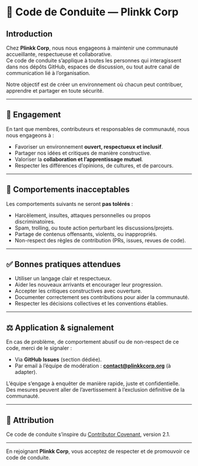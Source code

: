 # 📜 Code de Conduite — Plinkk Corp

## Introduction

Chez **Plinkk Corp**, nous nous engageons à maintenir une communauté accueillante, respectueuse et collaborative.  
Ce code de conduite s’applique à toutes les personnes qui interagissent dans nos dépôts GitHub, espaces de discussion, ou tout autre canal de communication lié à l’organisation.

Notre objectif est de créer un environnement où chacun peut contribuer, apprendre et partager en toute sécurité.

---

## 🤝 Engagement

En tant que membres, contributeurs et responsables de communauté, nous nous engageons à :

- Favoriser un environnement **ouvert, respectueux et inclusif**.  
- Partager nos idées et critiques de manière constructive.  
- Valoriser la **collaboration et l’apprentissage mutuel**.  
- Respecter les différences d’opinions, de cultures, et de parcours.  

---

## 🚫 Comportements inacceptables

Les comportements suivants ne seront **pas tolérés** :

- Harcèlement, insultes, attaques personnelles ou propos discriminatoires.  
- Spam, trolling, ou toute action perturbant les discussions/projets.  
- Partage de contenus offensants, violents, ou inappropriés.  
- Non-respect des règles de contribution (PRs, issues, revues de code).  

---

## ✅ Bonnes pratiques attendues

- Utiliser un langage clair et respectueux.  
- Aider les nouveaux arrivants et encourager leur progression.  
- Accepter les critiques constructives avec ouverture.  
- Documenter correctement ses contributions pour aider la communauté.  
- Respecter les décisions collectives et les conventions établies.  

---

## ⚖️ Application & signalement

En cas de problème, de comportement abusif ou de non-respect de ce code, merci de le signaler :

- Via **GitHub Issues** (section dédiée).  
- Par email à l’équipe de modération : **contact@plinkkcorp.org** (à adapter).  

L’équipe s’engage à enquêter de manière rapide, juste et confidentielle.  
Des mesures peuvent aller de l’avertissement à l’exclusion définitive de la communauté.

---

## 📄 Attribution

Ce code de conduite s’inspire du [Contributor Covenant](https://www.contributor-covenant.org/), version 2.1.

---

En rejoignant **Plinkk Corp**, vous acceptez de respecter et de promouvoir ce code de conduite.
